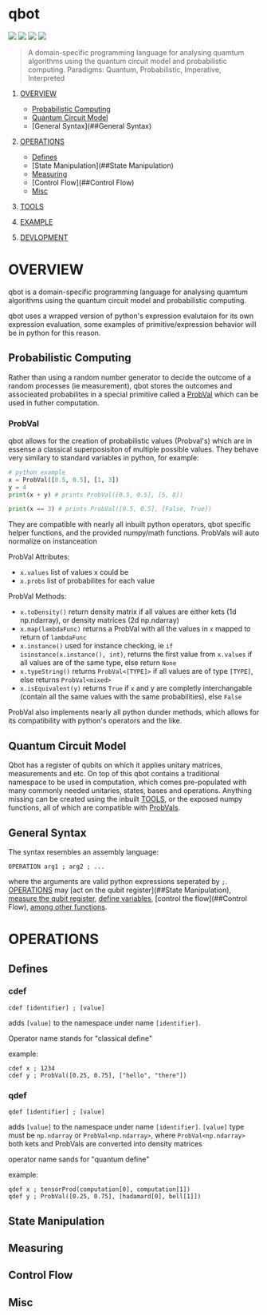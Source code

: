 # qbot
<p>
<img src="https://img.shields.io/pypi/dm/qbot">
<img src="https://img.shields.io/pypi/l/qbot">
<img src="https://img.shields.io/pypi/v/qbot">
<img src="https://img.shields.io/badge/python-%E2%89%A53.6-blue">
</p>

> A domain-specific programming language for analysing quamtum algorithms using the quantum circuit model and probabilistic computing.
Paradigms: Quantum, Probabilistic, Imperative, Interpreted

1. [OVERVIEW](#OVERVIEW)
    - [Probabilistic Computing](##Probabilistic)
    - [Quantum Circuit Model](##Probabilistic)
    - [General Syntax](##General Syntax)

2. [OPERATIONS](#OPERATIONS)
    - [Defines](##Defines)
    - [State Manipulation](##State Manipulation)
    - [Measuring](##Measuring)
    - [Control Flow](##Control Flow)
    - [Misc](##Misc)

3. [TOOLS](#TOOLS)
4. [EXAMPLE](#EXAMPLE)
5. [DEVLOPMENT](#DEVLOPMENT)





# OVERVIEW
qbot is a domain-specific programming language for analysing quamtum algorithms using the quantum circuit model and probabilistic computing. 

qbot uses a wrapped version of python's expression evalutaion for its own expression evaluation, some examples of primitive/expression behavior will be in python for this reason.



## Probabilistic Computing
Rather than using a random number generator to decide the outcome of a random processes (ie measurement), qbot stores the outcomes and associeated probabilites in a special primitive called a [ProbVal](###ProbVal) which can be used in futher computation. 

### ProbVal
qbot allows for the creation of probabilistic values (Probval's) which are in essense a classical superposisiton of multiple possible values. They behave very similary to standard variables in python, for example:

``` python
# python example
x = ProbVal([0.5, 0.5], [1, 3])
y = 4
print(x + y) # prints ProbVal([0.5, 0.5], [5, 8])

print(x == 3) # prints ProbVal([0.5, 0.5], [False, True])
```
They are compatible with nearly all inbuilt python operators, qbot specific helper functions, and the provided numpy/math functions. ProbVals will auto normalize on instanceation

ProbVal Attributes:
- `x.values` list of values x could be
- `x.probs` list of probabilites for each value

ProbVal Methods:
- `x.toDensity()`           return density matrix if all values are either kets (1d np.ndarray), or density matrices (2d np.ndarray)
- `x.map(lambdaFunc)`       returns a ProbVal with all the values in `x` mapped to return of `lambdaFunc`
- `x.instance()`            used for instance checking, ie `if isinstance(x.instance(), int)`, returns the first value from `x.values` if all values are of the same type, else return `None`
- `x.typeString()`          returns `ProbVal<[TYPE]>` if all values are of type `[TYPE]`, else returns `ProbVal<mixed>`
- `x.isEquivalent(y)`       returns `True` if `x` and y are completly interchangable (contain all the same values with the same probabilities), else `False`


ProbVal also implements nearly all python dunder methods, which allows for its compatibility with python's operators and the like.



## Quantum Circuit Model
Qbot has a register of qubits on which it applies unitary matrices, measurements and etc. On top of this qbot contains a traditional namespace to be used in computation, which comes pre-populated with many commonly needed unitaries, states, bases and operations. Anything missing can be created using the inbuilt [TOOLS](#TOOLS), or the exposed numpy functions, all of which are compatible with [ProbVals](###ProbVal).



## General Syntax
The syntax resembles an assembly language:
```
OPERATION arg1 ; arg2 ; ...
```
where the arguments are valid python expressions seperated by `;`. [OPERATIONS](#OPERATIONS) may [act on the qubit register](##State Manipulation), [measure the qubit register](##Measurement), [define variables](##Defines), [control the flow](##Control Flow), [among other functions](##Misc).




# OPERATIONS

## Defines
### cdef
```
cdef [identifier] ; [value]
```
adds `[value]` to the namespace under name `[identifier]`. 

Operator name stands for "classical define"

example:
```
cdef x ; 1234
cdef y ; ProbVal([0.25, 0.75], ["hello", "there"])
```

### qdef
```
qdef [identifier] ; [value]
```
adds `[value]` to the namespace under name `[identifier]`. `[value]` type must be `np.ndarray` or  `ProbVal<np.ndarray>`, where `ProbVal<np.ndarray>` both kets and ProbVals are converted into density matrices

operator name sands for "quantum define"

example:
```
qdef x ; tensorProd(computation[0], computation[1])
qdef y ; ProbVal([0.25, 0.75], [hadamard[0], bell[1]])
```



## State Manipulation
## Measuring
## Control Flow
## Misc
